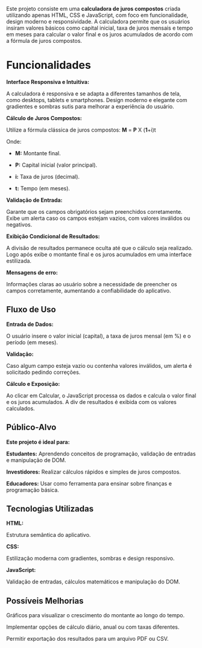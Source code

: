 Este projeto consiste em uma **calculadora de juros compostos** criada utilizando apenas HTML, CSS e JavaScript, com foco em funcionalidade, design moderno e responsividade. A calculadora permite que os usuários insiram valores básicos como capital inicial, taxa de juros mensais e tempo em meses para calcular o valor final e os juros acumulados de acordo com a fórmula de juros compostos.

# Funcionalidades

**Interface Responsiva e Intuitiva:**

A calculadora é responsiva e se adapta a diferentes tamanhos de tela, como desktops, tablets e smartphones. Design moderno e elegante com gradientes e sombras sutis para melhorar a experiência do usuário.

**Cálculo de Juros Compostos:**

Utilize a fórmula clássica de juros compostos: **M** = **P** X (**1**+i)t

Onde: 

- **M:** Montante final.

- **P:** Capital inicial (valor principal).

- **i:** Taxa de juros (decimal).

- **t:** Tempo (em meses).

**Validação de Entrada:**

Garante que os campos obrigatórios sejam preenchidos corretamente. Exibe um alerta caso os campos estejam vazios, com valores inválidos ou negativos.

**Exibição Condicional de Resultados:**

A divisão de resultados permanece oculta até que o cálculo seja realizado. Logo após exibe o montante final e os juros acumulados em uma interface estilizada.

**Mensagens de erro:**

Informações claras ao usuário sobre a necessidade de preencher os campos corretamente, aumentando a confiabilidade do aplicativo.

## Fluxo de Uso

**Entrada de Dados:**

O usuário insere o valor inicial (capital), a taxa de juros mensal (em %) e o período (em meses).

**Validação:**

Caso algum campo esteja vazio ou contenha valores inválidos, um alerta é solicitado pedindo correções.

**Cálculo e Exposição:**

Ao clicar em Calcular, o JavaScript processa os dados e calcula o valor final e os juros acumulados. A div de resultados é exibida com os valores calculados.

## Público-Alvo

**Este projeto é ideal para:**

**Estudantes:** Aprendendo conceitos de programação, validação de entradas e manipulação de DOM.

**Investidores:** Realizar cálculos rápidos e simples de juros compostos.

**Educadores:** Usar como ferramenta para ensinar sobre finanças e programação básica.

## Tecnologias Utilizadas

**HTML:**

Estrutura semântica do aplicativo.

**CSS:**

Estilização moderna com gradientes, sombras e design responsivo.

**JavaScript:**

Validação de entradas, cálculos matemáticos e manipulação do DOM.

## Possíveis Melhorias

Gráficos para visualizar o crescimento do montante ao longo do tempo.

Implementar opções de cálculo diário, anual ou com taxas diferentes.

Permitir exportação dos resultados para um arquivo PDF ou CSV.
